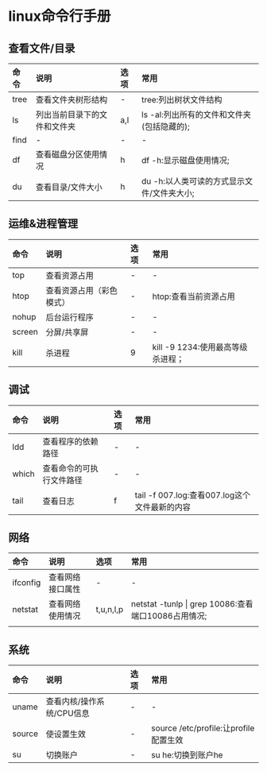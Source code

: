 # linux命令行手册



## 查看文件/目录

|命令|说明|选项|常用|
|:--|:--|:--|:--|
|tree|查看文件夹树形结构|-|tree:列出树状文件结构|
| ls   | 列出当前目录下的文件和文件夹 | a,l  | ls -al:列出所有的文件和文件夹(包括隐藏的); |
|find|-|-|-|
|df|查看磁盘分区使用情况|h|df -h:显示磁盘使用情况;|
|du|查看目录/文件大小|h|du -h:以人类可读的方式显示文件/文件夹大小;|



## 运维&进程管理

|命令|说明|选项|常用|
|:--|:--|:--|:--|
|top|查看资源占用|-|-|
|htop|查看资源占用（彩色模式）|-|htop:查看当前资源占用|
|nohup|后台运行程序|-|-|
|screen|分屏/共享屏|-|-|
|kill|杀进程|9|kill -9 1234:使用最高等级杀进程；|



## 调试

|命令|说明|选项|常用|
|:--|:--|:--|:--|
|ldd|查看程序的依赖路径|-|-|
|which|查看命令的可执行文件路径|-|-|
|tail|查看日志|f|tail -f 007.log:查看007.log这个文件最新的内容|



## 网络

|命令|说明|选项|常用|
|:--|:--|:--|:--|
|ifconfig|查看网络接口属性|-|-|
|netstat|查看网络使用情况|t,u,n,l,p|netstat -tunlp \| grep 10086:查看端口10086占用情况;|
|          |                  |           |                                                     |



## 系统

|命令|说明|选项|常用|
|:--|:--|:--|:--|
|uname|查看内核/操作系统/CPU信息|-|-|
|source|使设置生效|-|source /etc/profile:让profile配置生效|
|su|切换账户|-|su he:切换到账户he|